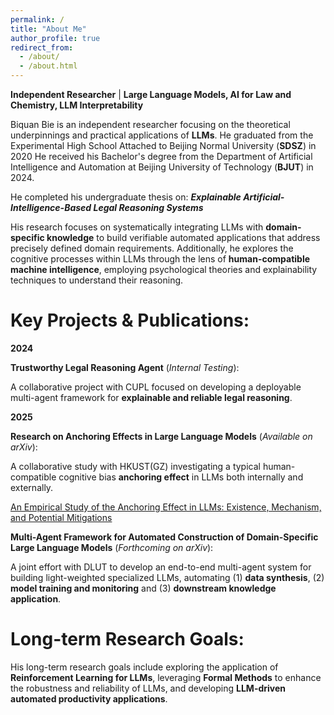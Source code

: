 ```yaml
---
permalink: /
title: "About Me"
author_profile: true
redirect_from: 
  - /about/
  - /about.html
---
```

**Independent Researcher** | **Large Language Models, AI for Law and Chemistry, LLM Interpretability**

Biquan Bie is an independent researcher focusing on the theoretical underpinnings and practical applications of **LLMs**. 
He graduated from the Experimental High School Attached to Beijing Normal University (**SDSZ**) in 2020
He received his Bachelor's degree from the Department of Artificial Intelligence and Automation at Beijing University of Technology (**BJUT**) in 2024.

He completed his undergraduate thesis on: ***Explainable Artificial-Intelligence-Based Legal Reasoning Systems***

His research focuses on systematically integrating LLMs with **domain-specific knowledge** to build verifiable automated applications that address precisely defined domain requirements. Additionally, he explores the cognitive processes within LLMs through the lens of **human-compatible machine intelligence**, employing psychological theories and explainability techniques to understand their reasoning.


Key Projects & Publications:
====
**2024**

**Trustworthy Legal Reasoning Agent** (*Internal Testing*):

A collaborative project with CUPL focused on developing a deployable multi-agent framework for **explainable and reliable legal reasoning**.

**2025**

**Research on Anchoring Effects in Large Language Models** (*Available on arXiv*):

A collaborative study with HKUST(GZ) investigating a typical human-compatible cognitive bias **anchoring effect** in LLMs both internally and externally. 


[An Empirical Study of the Anchoring Effect in LLMs: Existence, Mechanism, and Potential Mitigations](https://arxiv.org/abs/2505.15392)


**Multi-Agent Framework for Automated Construction of Domain-Specific Large Language Models** (*Forthcoming on arXiv*):

A joint effort with DLUT to develop an end-to-end multi-agent system for building light-weighted specialized LLMs, automating (1) **data synthesis**, (2) **model training and monitoring** and (3) **downstream knowledge application**.

Long-term Research Goals:
======
His long-term research goals include exploring the application of **Reinforcement Learning for LLMs**,  leveraging **Formal Methods** to enhance the robustness and reliability of LLMs, and developing **LLM-driven automated productivity applications**.
